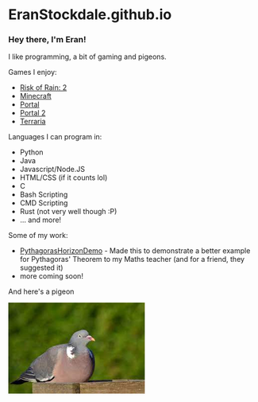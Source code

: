 # EranStockdale.github.io

### Hey there, I'm Eran!
I like programming, a bit of gaming and pigeons.

Games I enjoy:
- [Risk of Rain: 2](https://store.steampowered.com/app/632360/Risk_of_Rain_2/)
- [Minecraft](https://www.minecraft.net/en-us)
- [Portal](https://store.steampowered.com/app/400/Portal/)
- [Portal 2](https://store.steampowered.com/app/620/Portal_2/)
- [Terraria](https://store.steampowered.com/app/105600/Terraria/)
  
Languages I can program in:
- Python
- Java
- Javascript/Node.JS
- HTML/CSS (if it counts lol)
- C
- Bash Scripting
- CMD Scripting
- Rust (not very well though :P)
- ... and more!

Some of my work:
- [PythagorasHorizonDemo](/PythagorasHorizonDemo) - Made this to demonstrate a better example for Pythagoras' Theorem to my Maths teacher (and for a friend, they suggested it)
- more coming soon!
  
And here's a pigeon

![pigeon](pidgeon.png)

